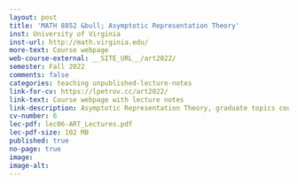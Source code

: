 ```yaml
---
layout: post
title: 'MATH 8852 &bull; Asymptotic Representation Theory'
inst: University of Virginia
inst-url: http://math.virginia.edu/
more-text: Course webpage
web-course-external: __SITE_URL__/art2022/
semester: Fall 2022
comments: false
categories: teaching unpublished-lecture-notes
link-for-cv: https://lpetrov.cc/art2022/
link-text: Course webpage with lecture notes
link-description: Asymptotic Representation Theory, graduate topics course at University of Virginia, Fall 2022
cv-number: 6
lec-pdf: lec06-ART_Lectures.pdf
lec-pdf-size: 102 MB
published: true
no-page: true
image: 
image-alt: 
---
```

